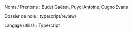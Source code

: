 Noms / Prénoms : Budet Gaétan, Puyol Antoine, Cugno Evans

Dossier de note : typescript/review/

Langage utilisé : Typescript

